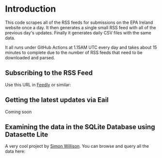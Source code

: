 # Introduction
This code scrapes all of the RSS feeds for submissions on the EPA Ireland website once a day. It then generates a single small RSS feed with all of the previous day's updates. Finally it generates daily CSV files with the same data.

It all runs under GitHub Actions at 1.15AM UTC every day and takes about 15 minutes to complete due to the number of RSS feeds that need to be downloaded and parsed.

## Subscribing to the RSS Feed
Use this URL in [Feedly](https://feedly.com) or similar:

## Getting the latest updates via Eail
Coming soon

## Examining the data in the SQLite Database using Datasette Lite
A very cool project by [Simon Willison](https://github.com/simonw/datasette-lite). You can browse and query all the data here:

